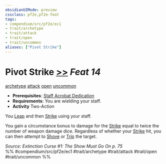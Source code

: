 ```yaml
---
obsidianUIMode: preview
cssclass: pf2e,pf2e-feat
tags:
- compendium/src/pf2e/ec1
- trait/archetype
- trait/attack
- trait/open
- trait/uncommon
aliases: ["Pivot Strike"]
---
```

# Pivot Strike  [>>](rules/core-rulebook/chapter-9-playing-the-game.md#Actions "Two-Action") *Feat 14*  
[archetype](rules/traits/archetype.md)  [attack](rules/traits/attack.md)  [open](rules/traits/open.md)  [uncommon](rules/traits/uncommon.md)  

- **Prerequisites**: [Staff Acrobat Dedication](compendium/feats/staff-acrobat-dedication-ec1.md)
- **Requirements**: You are wielding your staff.
- **Activity** Two-Action

You [Leap](rules/actions/leap.md) and then [Strike](rules/actions/strike.md) using your staff.

You gain a circumstance bonus to damage for the [Strike](rules/actions/strike.md) equal to twice the number of weapon damage dice. Regardless of whether your [Strike](rules/actions/strike.md) hit, you can then attempt to [Shove](rules/actions/shove.md) or [Trip](rules/actions/trip.md) the target.

*Source: Extinction Curse #1: The Show Must Go On p. 75*  
%% #compendium/src/pf2e/ec1 #trait/archetype #trait/attack #trait/open #trait/uncommon %%